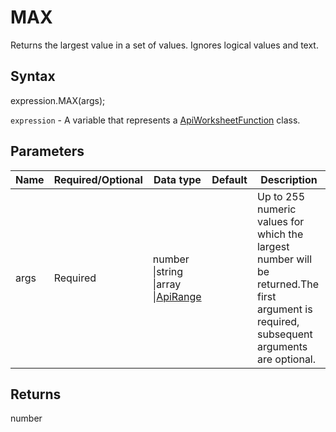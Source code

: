 # MAX

Returns the largest value in a set of values. Ignores logical values and text.

## Syntax

expression.MAX(args);

`expression` - A variable that represents a [ApiWorksheetFunction](../ApiWorksheetFunction.md) class.

## Parameters

| **Name** | **Required/Optional** | **Data type** | **Default** | **Description** |
| ------------- | ------------- | ------------- | ------------- | ------------- |
| args | Required | number &#124;string &#124;array &#124;[ApiRange](../../ApiRange/ApiRange.md) |  | Up to 255 numeric values for which the largest number will be returned.The first argument is required, subsequent arguments are optional. |

## Returns

number